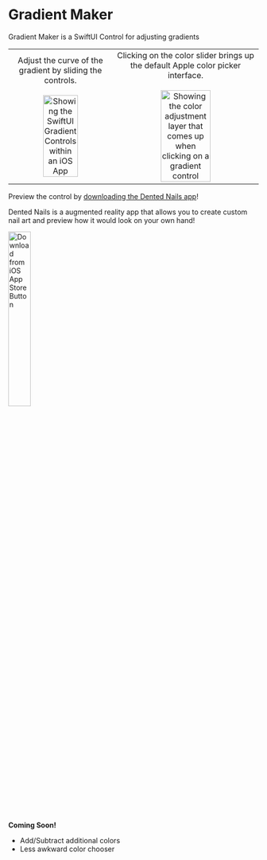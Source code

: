 # Gradient Maker

Gradient Maker is a SwiftUI Control for adjusting gradients

<table>
  <tr>
    <td align="center">
      Adjust the curve of the gradient by sliding the controls. <br /><br />
      <img src="https://user-images.githubusercontent.com/3518657/202859675-7d1a349a-ca25-4dd7-8a02-ca9b9798d6b6.jpg" width="60%" alt="Showing the SwiftUI Gradient Controls within an iOS App" />
    </td>
    <td align="center">
      Clicking on the color slider brings up the default Apple color picker interface.<br /><br />
      <img src="https://user-images.githubusercontent.com/3518657/202858938-92d928e7-1dd1-49b3-9ec6-03730a142709.jpg" width="60%" alt="Showing the color adjustment layer that comes up when clicking on a gradient control" />
    </td>
  </tr>
</table>

Preview the control by [downloading the Dented Nails app](https://apps.apple.com/us/app/dented-nails/id1529866818)!

Dented Nails is a augmented reality app that allows you to create custom nail art and preview how it would look on your own hand!

<a href="https://apps.apple.com/us/app/dented-nails/id1529866818"><img src="https://user-images.githubusercontent.com/3518657/202859455-7b39c8bd-3cb8-436b-ac84-4fd989a036fd.png" width="30%" alt="Download from iOS App Store Button" /></a>

**Coming Soon!**
- Add/Subtract additional colors
- Less awkward color chooser
